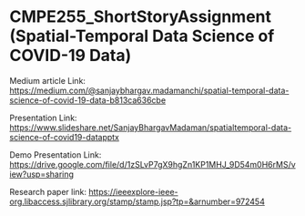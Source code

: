 # CMPE255_ShortStoryAssignment (Spatial-Temporal Data Science of COVID-19 Data)


Medium article Link: https://medium.com/@sanjaybhargav.madamanchi/spatial-temporal-data-science-of-covid-19-data-b813ca636cbe

Presentation Link: https://www.slideshare.net/SanjayBhargavMadaman/spatialtemporal-data-science-of-covid19-datapptx

Demo Presentation Link: https://drive.google.com/file/d/1zSLvP7gX9hgZn1KP1MHJ_9D54m0H6rMS/view?usp=sharing

Research paper link: https://ieeexplore-ieee-org.libaccess.sjlibrary.org/stamp/stamp.jsp?tp=&arnumber=972454
